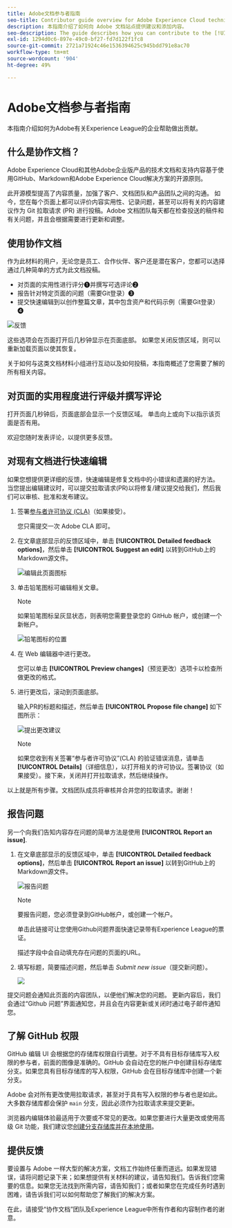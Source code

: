 ```yaml
---
title: Adobe文档参与者指南
seo-title: Contributor guide overview for Adobe Experience Cloud technical documentation
description: 本指南介绍了如何向 Adobe 文档站点提供建议和添加内容。
seo-description: The guide describes how you can contribute to the [!UICONTROL Adobe Experience Cloud] technical documentation.
exl-id: 1294d0c6-897e-49c0-bf27-fd7d122f1fc8
source-git-commit: 2721a71924c46e1536394625c945bdd791e8ac70
workflow-type: tm+mt
source-wordcount: '904'
ht-degree: 49%

---
```


# Adobe文档参与者指南

本指南介绍如何为Adobe有关Experience League的企业帮助做出贡献。

## 什么是协作文档？

Adobe Experience Cloud和其他Adobe企业版产品的技术文档和支持内容基于使用GitHub、Markdown和Adobe Experience Cloud解决方案的开源原则。

此开源模型提高了内容质量，加强了客户、文档团队和产品团队之间的沟通。 如今，您在每个页面上都可以评价内容实用性、记录问题，甚至可以将有关的内容建议作为 Git 拉取请求 (PR) 进行投稿。Adobe 文档团队每天都在检查投送的稿件和有关问题，并且会根据需要进行更新和调整。

## 使用协作文档

作为此材料的用户，无论您是员工、合作伙伴、客户还是潜在客户，您都可以选择通过几种简单的方式为此文档投稿。

* 对页面的实用性进行评分❶并撰写可选评论❷
* 报告针对特定页面的问题（需要Git登录）❸
* 提交快速编辑到以创作整篇文章，其中包含资产和代码示例（需要Git登录）❹

![反馈](assets/feedback-options.png)

这些选项会在页面打开后几秒钟显示在页面底部。 如果您关闭反馈区域，则可以重新加载页面以使其恢复。

关于如何与这类文档材料小组进行互动以及如何投稿，本指南概述了您需要了解的所有相关内容。

<!--
>[!IMPORTANT]
>All repositories that publish to docs.adobe.com have adopted the [Adobe Open Source Code of Conduct](../code-of-conduct.md) or the [.NET Foundation Code of Conduct](https://dotnetfoundation.org/code-of-conduct). For more information, see the [Contributing](../contributing.md) article.
>
> Minor corrections or clarifications to documentation and code examples in public repositories are covered by the [Adobe Documentation Terms of Use](https://www.adobe.com/legal/terms.html). New or significant changes generate a comment in the pull request, asking you to submit an online Contribution License Agreement (CLA) if you are not an employee of Adobe. We need you to complete the online form before we can review or accept your pull request.
-->

## 对页面的实用程度进行评级并撰写评论

打开页面几秒钟后，页面底部会显示一个反馈区域。 单击向上或向下以指示该页面是否有用。

欢迎您随时发表评论，以提供更多反馈。

## 对现有文档进行快速编辑

如果您想提供更详细的反馈，快速编辑是修复文档中的小错误和遗漏的好方法。 当您提出编辑建议时，可以提交拉取请求(PR)以将修复/建议提交给我们，然后我们可以审核、批准和发布建议。

1. 签署[参与者许可协议 (CLA)](http://opensource.adobe.com/cla.html)（如果接受）。

   您只需提交一次 Adobe CLA 即可。

1. 在文章底部显示的反馈区域中，单击 **[!UICONTROL Detailed feedback options]**，然后单击 **[!UICONTROL Suggest an edit]** 以转到GitHub上的Markdown源文件。

   ![编辑此页面图标](/help/assets/feedback-suggest-edit.png)

1. 单击铅笔图标可编辑相关文章。

   >[!NOTE]
   >
   >如果铅笔图标呈灰显状态，则表明您需要登录您的 GitHub 帐户，或创建一个新帐户。

   ![铅笔图标的位置](assets/git_edit.png)

1. 在 Web 编辑器中进行更改。

   您可以单击 **[!UICONTROL Preview changes]**（预览更改）选项卡以检查所做更改的格式。

1. 进行更改后，滚动到页面底部。

   输入PR的标题和描述，然后单击 **[!UICONTROL Propose file change]** 如下图所示：

   ![提出更改建议](assets/submit-pull-request.png)

   >[!NOTE]
   >
   >如果您收到有关签署“参与者许可协议”(CLA) 的验证错误消息，请单击 **[!UICONTROL Details]**（详细信息），以打开相关的许可协议。签署协议（如果接受）。接下来，关闭并打开拉取请求，然后继续操作。

以上就是所有步骤。文档团队成员将审核并合并您的拉取请求。谢谢！

## 报告问题

另一个向我们告知内容存在问题的简单方法是使用 **[!UICONTROL Report an issue]**.

1. 在文章底部显示的反馈区域中，单击 **[!UICONTROL Detailed feedback options]**，然后单击 **[!UICONTROL Report an issue]** 以转到GitHub上的Markdown源文件。

   ![报告问题](assets/feedback-report-issue.png)

   >[!NOTE]
   >
   >要报告问题，您必须登录到GitHub帐户，或创建一个帐户。

   单击此链接可让您使用Github问题界面快速记录带有Experience League的票证。

   描述字段中会自动填充存在问题的页面的URL。

1. 填写标题，简要描述问题，然后单击 *Submit new issue*（提交新问题）。

   ![](assets/git_issue_example.png)

提交问题会通知此页面的内容团队，以便他们解决您的问题。 更新内容后，我们会通过“Github 问题”界面通知您，并且会在内容更新或关闭时通过电子邮件通知您。

## 了解 GitHub 权限

GitHub 编辑 UI 会根据您的存储库权限自行调整。对于不具有目标存储库写入权限的参与者，前面的图像是准确的。GitHub 会自动在您的帐户中创建目标存储库分支。如果您具有目标存储库的写入权限，GitHub 会在目标存储库中创建一个新分支。

Adobe 会对所有更改使用拉取请求，甚至对于具有写入权限的参与者也是如此。大多数存储库都会保护 `main` 分支，因此必须作为拉取请求来提交更新。

浏览器内编辑体验最适用于次要或不常见的更改。如果您要进行大量更改或使用高级 Git 功能，我们建议您[创建分支存储库并在本地使用](setup/full-workflow.md)。

## 提供反馈

要设置与 Adobe 一样大型的解决方案，文档工作始终任重而道远。如果发现错误，请将问题记录下来；如果想提供有关材料的建议，请告知我们。告诉我们您需要的信息。如果您无法找到所需内容，请告知我们；或者如果您在完成任务时遇到困难，请告诉我们可以如何帮助您了解我们的解决方案。

在此，请接受“协作文档”团队及Experience League中所有作者和内容制作者的谢意。
